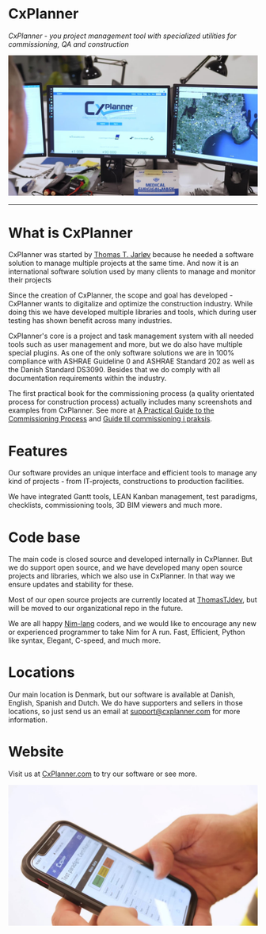 # CxPlanner

*CxPlanner - you project management tool with specialized utilities for commissioning, QA and construction*

<img src="../public/images/background-CxPlanner-large.jpg" alt="CxPlanner - project management software">

____


# What is CxPlanner

CxPlanner was started by [Thomas T. Jarløv](https://ttj.dk) because he needed a software solution to manage multiple projects at the same time. And now it is an international software solution used by many clients to manage and monitor their projects

Since the creation of CxPlanner, the scope and goal has developed - CxPlanner wants to digitalize and optimize the construction industry. While doing this we have developed multiple libraries and tools, which during user testing has shown benefit across many industries.

CxPlanner's core is a project and task management system with all needed tools such as user management and more, but we do also have multiple special plugins.
As one of the only software solutions we are in 100% compliance with ASHRAE Guideline 0 and ASHRAE Standard 202 as well as the Danish Standard DS3090. Besides that we do comply with all documentation requirements within the industry.

The first practical book for the commissioning process (a quality orientated process for construction process) actually includes many screenshots and examples from CxPlanner. See more at [A Practical Guide to the Commissioning Process](https://cxguideline.com) and [Guide til commissioning i praksis](https://cxguide.dk).

# Features

Our software provides an unique interface and efficient tools to manage any kind of projects - from IT-projects, constructions to production facilities.

We have integrated Gantt tools, LEAN Kanban management, test paradigms, checklists, commissioning tools, 3D BIM viewers and much more.


# Code base

The main code is closed source and developed internally in CxPlanner. But we do support open source, and we have developed many open source projects and libraries, which we also use in CxPlanner. In that way we ensure updates and stability for these.

Most of our open source projects are currently located at [ThomasTJdev](https://github.com/ThomasTJdev), but will be moved to our organizational repo in the future.

We are all happy [Nim-lang](https://nim-lang.org/) coders, and we would like to encourage any new or experienced programmer to take Nim for A run. Fast, Efficient, Python like syntax, Elegant, C-speed, and much more.


# Locations

Our main location is Denmark, but our software is available at Danish, English, Spanish and Dutch. We do have supporters and sellers in those locations, so just send us an email at support@cxplanner.com for more information.

# Website


Visit us at [CxPlanner.com](https://cxplanner.com) to try our software or see more.

<img src="../public/images/background-CxPlanner-std.jpg" alt="CxPlanner on mobile devices">
